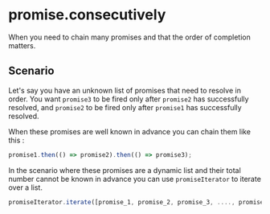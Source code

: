 # promise.consecutively

When you need to chain many promises and that the order of completion matters.

## Scenario

Let's say you have an unknown list of promises that need to resolve in order. You want `promise3` to be fired only after `promise2` has successfully resolved, and `promise2` to be fired only after `promise1` has successfully resolved.

When these promises are well known in advance you can chain them like this :

```js
promise1.then(() => promise2).then(() => promise3);
```

In the scenario where these promises are a dynamic list and their total number cannot be known in advance you can use `promiseIterator` to iterate over a list.

```js
promiseIterator.iterate([promise_1, promise_2, promise_3, ...., promise_n], callBackFn).then(()=>{})

```
